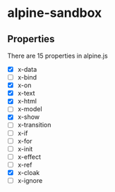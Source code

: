 # alpine-sandbox

## Properties
There are 15 properties in alpine.js 
- [x] x-data
- [ ] x-bind
- [x] x-on
- [x] x-text
- [x] x-html 
- [ ] x-model 
- [x] x-show 
- [ ] x-transition 
- [ ] x-if 
- [ ] x-for 
- [ ] x-init 
- [ ] x-effect 
- [ ] x-ref 
- [x] x-cloak  
- [ ] x-ignore  